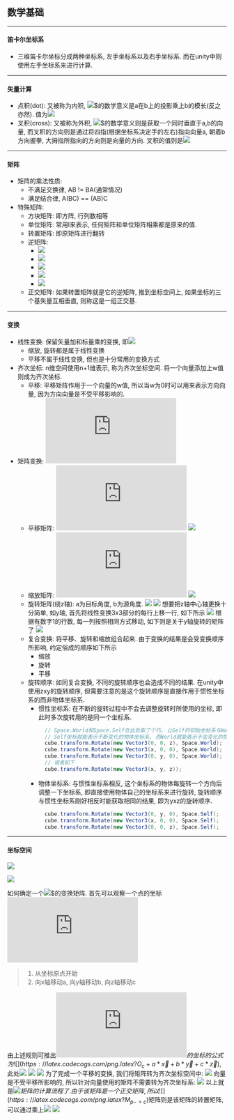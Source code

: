 ## **数学基础**
---------------------------------------------------------------------------
#### **笛卡尔坐标系**
- 三维笛卡尔坐标分成两种坐标系, 左手坐标系以及右手坐标系. 而在unity中则使用左手坐标系来进行计算.
---------------------------------------------------------------------------
#### **矢量计算**
- 点积(dot): 又被称为内积, ![](https://latex.codecogs.com/png.latex?\vec{\alpha}&space;\cdot&space;\vec{\beta})$的数学意义是a在b上的投影乘上b的模长(反之亦然). 值为![](https://latex.codecogs.com/png.latex?|\alpha||\beta|\cos\theta)
- 叉积(cross): 又被称为外积, ![](https://latex.codecogs.com/png.latex?\vec{\alpha}&space;\times&space;\vec{\beta})$的数学意义则是获取一个同时垂直于a,b的向量, 而叉积的方向则是通过将四指(根据坐标系决定手的左右)指向向量a, 朝着b方向握拳, 大拇指所指向的方向则是向量的方向. 叉积的值则是![](https://latex.codecogs.com/png.latex?|\alpha||\beta|\sin\theta)
---------------------------------------------------------------------------
#### **矩阵**
- 矩阵的乘法性质:
  - 不满足交换律, AB != BA(通常情况)
  - 满足结合律, A(BC) == (AB)C
- 特殊矩阵:
  - 方块矩阵: 即方阵, 行列数相等
  - 单位矩阵: 常用I来表示, 任何矩阵和单位矩阵相乘都是原来的值.
  - 转置矩阵: 即原矩阵进行翻转
  - 逆矩阵: 
    - ![](https://latex.codecogs.com/png.latex?M*M^{-1}&space;==&space;M_1*M&space;==&space;I)
    - ![](https://latex.codecogs.com/png.latex?(M^{-1})^{-1}&space;==&space;M)
    - ![](https://latex.codecogs.com/png.latex?I^{-1}&space;=&space;I)
    - ![](https://latex.codecogs.com/png.latex?(M^{-1})^T&space;==&space;(M^T)^{-1})
    - ![](https://latex.codecogs.com/png.latex?(AB)^{-1}&space;==&space;B^{-1}*A^{-1})
  - 正交矩阵: 如果转置矩阵就是它的逆矩阵, 推到坐标空间上, 如果坐标的三个基矢量互相垂直, 则称这是一组正交基.
---------------------------------------------------------------------------
#### **变换**
- 线性变换: 保留矢量加和标量乘的变换, 即![](https://latex.codecogs.com/png.latex?f(x+y)=f(x)+f(y)与kf(x)=f(kx))
  - 缩放, 旋转都是属于线性变换
  - 平移不属于线性变换, 但也是十分常用的变换方式
- 齐次坐标: n维空间使用n+1维表示, 称为齐次坐标空间. 将一个向量添加上w值则成为齐次坐标.
  - 平移: 平移矩阵作用于一个向量的w值, 所以当w为0时可以用来表示方向向量, 因为方向向量是不受平移影响的.
- 矩阵变换: ![](https://latex.codecogs.com/png.latex?(x,&space;y,&space;z,&space;1))
  - 平移矩阵: ![](https://latex.codecogs.com/png.latex?(x+tx,&space;y+ty,&space;z+tz,&space;1))
![](https://latex.codecogs.com/png.latex?&space;&space;\\left[&space;&space;&space;\\begin{matrix}&space;&space;&space;&space;&space;1&space;&&space;0&space;&&space;0&space;&&space;tx\\\\&space;&space;&space;&space;&space;0&space;&&space;1&space;&&space;0&space;&&space;ty\\\\&space;&space;&space;&space;&space;0&space;&&space;0&space;&&space;1&space;&&space;tz\\\\&space;&space;&space;&space;&space;0&space;&&space;0&space;&&space;0&space;&&space;1&space;&space;&space;&space;&space;\\end{matrix}&space;&space;&space;&space;\\right]&space;)
  - 缩放矩阵: ![](https://latex.codecogs.com/png.latex?(kx*x,&space;ky*y,&space;kz*z,&space;1))
![](https://latex.codecogs.com/png.latex?&space;&space;\\left[&space;&space;&space;\\begin{matrix}&space;&space;&space;&space;&space;kx&space;&&space;0&space;&&space;0&space;&&space;0\\\\&space;&space;&space;&space;&space;0&space;&&space;ky&space;&&space;0&space;&&space;0\\\\&space;&space;&space;&space;&space;0&space;&&space;0&space;&&space;kz&space;&&space;0\\\\&space;&space;&space;&space;&space;0&space;&&space;0&space;&&space;0&space;&&space;1&space;&space;&space;&space;&space;\\end{matrix}&space;&space;&space;&space;\\right]&space;)
  - 旋转矩阵(绕z轴):
  a为目标角度, b为源角度.
![](https://latex.codecogs.com/png.latex?&space;&space;\\cos{a}&space;=&space;\\cos{(\\theta+b)}&space;=&space;\\cos{\\theta}\\cos{b}&space;-&space;\\sin{\\theta}\\sin{b}\\\\&space;&space;&space;\\sin{a}&space;=&space;\\sin{(\\theta+b)}&space;=&space;\\sin{\\theta}\\cos{b}&space;+&space;\\cos{\\theta}\\sin{b}\\\\&space;&space;&space;x^\\shortmid=x\\cos{\\theta}-y\\sin{\\theta}\\\\&space;&space;&space;y^\\shortmid=x\\sin{\\theta}+y\\cos{\\theta}\\\\&space;)
![](https://latex.codecogs.com/png.latex?&space;&space;\\left[&space;&space;&space;\\begin{matrix}&space;&space;&space;&space;&space;\\cos{\\theta}&space;&&space;-\\sin{\\theta}&space;&&space;0&space;&&space;0\\\\&space;&space;&space;&space;&space;\\sin{\\theta}&space;&&space;\\cos{\\theta}&space;&&space;0&space;&&space;0\\\\&space;&space;&space;&space;&space;0&space;&&space;0&space;&&space;1&space;&&space;0\\\\&space;&space;&space;&space;&space;0&space;&&space;0&space;&&space;0&space;&&space;1\\\\&space;&space;&space;&space;&space;\\end{matrix}&space;&space;&space;&space;\\right]\\\\&space;)
  想要把z轴中心轴更换十分简单, 如y轴, 首先将线性变换3x3部分的每行上移一行, 如下所示
![](https://latex.codecogs.com/png.latex?&space;&space;\\left[&space;&space;&space;\\begin{matrix}&space;&space;&space;&space;&space;\\sin{\\theta}&space;&&space;\\cos{\\theta}&space;&&space;0&space;&&space;0\\\\&space;&space;&space;&space;&space;0&space;&&space;0&space;&&space;1&space;&&space;0\\\\&space;&space;&space;&space;&space;\\cos{\\theta}&space;&&space;-\\sin{\\theta}&space;&&space;0&space;&&space;0\\\\&space;&space;&space;&space;&space;0&space;&&space;0&space;&&space;0&space;&&space;1&space;&space;&space;&space;&space;\\end{matrix}&space;&space;&space;&space;\\right]\\\\&space;)
  根据有数字1的行数, 每一列按照相同方式移动, 如下则是关于y轴旋转的矩阵了
![](https://latex.codecogs.com/png.latex?&space;&space;\\left[&space;&space;&space;\\begin{matrix}&space;&space;&space;&space;&space;\\cos{\\theta}&space;&&space;0&space;&&space;\\sin{\\theta}&space;&&space;0\\\\&space;&space;&space;&space;&space;0&space;&&space;1&space;&&space;0&space;&&space;0\\\\&space;&space;&space;&space;&space;-\\sin{\\theta}&space;&&space;0&space;&&space;\\cos{\\theta}&space;&&space;0\\\\&space;&space;&space;&space;&space;0&space;&&space;0&space;&&space;0&space;&&space;1&space;&space;&space;&space;&space;\\end{matrix}&space;&space;&space;&space;\\right]\\\\&space;)
  - 复合变换: 将平移、旋转和缩放组合起来. 由于变换的结果是会受变换顺序所影响, 约定俗成的顺序如下所示
    - 缩放
    - 旋转
    - 平移
  - 旋转顺序: 如同复合变换, 不同的旋转顺序也会造成不同的结果. 在unity中使用zxy的旋转顺序, 但需要注意的是这个旋转顺序是直接作用于惯性坐标系的而非物体坐标系.
    - 惯性坐标系: 在不断的旋转过程中不会去调整旋转时所使用的坐标, 即此时多次旋转用的是同一个坐标系.
      ``` csharp
        // Space.World和Space.Self在此处取了个巧, 让Self的初始坐标系与World相同
        // Self坐标就能表示不断变化的物体坐标系, 而World就能表示不会变化的惯性坐标系
        cube.transform.Rotate(new Vector3(0, 0, z), Space.World);
        cube.transform.Rotate(new Vector3(x, 0, 0), Space.World);
        cube.transform.Rotate(new Vector3(0, y, 0), Space.World);
        // 或者如下
        cube.transform.Rotate(new Vector3(x, y, z));
      ```
    - 物体坐标系: 与惯性坐标系相反, 这个坐标系的物体每旋转一个方向后调整一下坐标系, 即直接使用物体自己的坐标系来进行旋转, 旋转顺序与惯性坐标系刚好相反时能获取相同的结果, 即为yxz的旋转顺序.
      ``` csharp
        cube.transform.Rotate(new Vector3(0, y, 0), Space.Self);
        cube.transform.Rotate(new Vector3(x, 0, 0), Space.Self);
        cube.transform.Rotate(new Vector3(0, 0, z), Space.Self);
      ```
---------------------------------------------------------------------------
#### **坐标空间**
![](https://latex.codecogs.com/png.latex?A_p&space;=&space;M_{c->p}A_c)

![](https://latex.codecogs.com/png.latex?B_c&space;=&space;M_{p->c}B_p)

如何确定一个![](https://latex.codecogs.com/png.latex?M_{c->p})$的变换矩阵. 首先可以观察一个点的坐标![](https://latex.codecogs.com/png.latex?(a,b,c))
>1. 从坐标原点开始
>2. 向x轴移动a, 向y轴移动b, 向z轴移动c

由上述规则可推出![](https://latex.codecogs.com/png.latex?A_c)$的坐标的公式为![](https://latex.codecogs.com/png.latex?O_c+a*\vec{x}+b*\vec{y}+c*\vec{z})$, 此处![](https://latex.codecogs.com/png.latex?O_c,\vec{x},\vec{y},\vec{z})
![](https://latex.codecogs.com/png.latex?A_p&space;=&space;O_c+a*\\vec{x}+b*\\vec{y}+c*\\vec{z}\\\\&space;A_p&space;=&space;O_c+a*(x_{xc},y_{xc},z_{xc})+b*(x_{yc},y_{yc},z_{yc})+c*(x_{zc},y_{zc},z_{zc})\\\\&space;)
![](https://latex.codecogs.com/png.latex?(x_{Oc},y_{Oc},z_{Oc})+&space;\\left[&space;\\begin{matrix}&space;&space;&space;|&|&|\\\\&space;&space;&space;\\vec{x}&\\vec{y}&\\vec{z}\\\\&space;&space;&space;|&|&|\\\\&space;\\end{matrix}&space;\\right]&space;*&space;\\left[&space;\\begin{matrix}&space;&space;&space;a\\\\&space;&space;&space;b\\\\&space;&space;&space;c\\\\&space;\\end{matrix}&space;\\right]&space;)
为了完成一个平移的变换, 我们将矩阵转为齐次坐标空间中:
![](https://latex.codecogs.com/png.latex?\\left[&space;\\begin{matrix}&space;&space;&space;|&|&|&x_{Oc}\\\\&space;&space;&space;\\vec{x}&\\vec{y}&\\vec{z}&y_{Oc}\\\\&space;&space;&space;|&|&|&z_{Oc}\\\\&space;&space;&space;0&0&0&1\\\\&space;\\end{matrix}&space;\\right]&space;*&space;\\left[&space;\\begin{matrix}&space;&space;&space;a\\\\&space;&space;&space;b\\\\&space;&space;&space;c\\\\&space;&space;&space;1\\\\&space;\\end{matrix}&space;\\right]&space;)
向量是不受平移所影响的, 所以针对向量使用的矩阵不需要转为齐次坐标系:
![](https://latex.codecogs.com/png.latex?\\left[&space;\\begin{matrix}&space;&space;&space;|&|&|\\\\&space;&space;&space;\\vec{x_c}&\\vec{y_c}&\\vec{z_c}\\\\&space;&space;&space;|&|&|\\\\&space;\\end{matrix}&space;\\right]&space;*&space;\\left[&space;\\begin{matrix}&space;&space;&space;a\\\\&space;&space;&space;b\\\\&space;&space;&space;c\\\\&space;\\end{matrix}&space;\\right]&space;)
以上就是![](https://latex.codecogs.com/png.latex?M_{c->p})$矩阵的计算流程了. 由于该矩阵是一个正交矩阵, 所以![](https://latex.codecogs.com/png.latex?M_{p->c})$矩阵则是该矩阵的转置矩阵, 可以通过乘上![](https://latex.codecogs.com/png.latex?\begin{matrix}[-&\vec{x_c}&-]^T\end{matrix})
![](https://latex.codecogs.com/png.latex?\\left[&space;\\begin{matrix}&space;&space;&space;-&\\vec{x_c}&-\\\\&space;&space;&space;-&\\vec{y_c}&-\\\\&space;&space;&space;-&\\vec{z_c}&-\\\\&space;\\end{matrix}&space;\\right]&space;)
